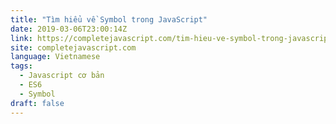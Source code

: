 ```yaml
---
title: "Tìm hiểu về Symbol trong JavaScript"
date: 2019-03-06T23:00:14Z
link: https://completejavascript.com/tim-hieu-ve-symbol-trong-javascript/
site: completejavascript.com
language: Vietnamese
tags:
  - Javascript cơ bản
  - ES6
  - Symbol
draft: false
---
```


